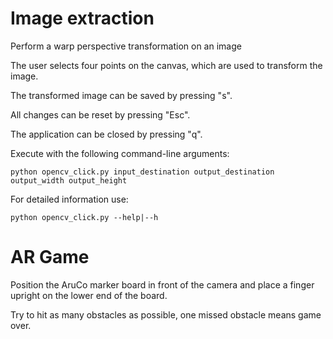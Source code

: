 # Image extraction

Perform a warp perspective transformation on an image

The user selects four points on the canvas, which are used to transform the image.

The transformed image can be saved by pressing "s".

All changes can be reset by pressing "Esc".

The application can be closed by pressing "q".

Execute with the following command-line arguments:

    python opencv_click.py input_destination output_destination output_width output_height

For detailed information use:

    python opencv_click.py --help|--h

# AR Game

Position the AruCo marker board in front of the camera and place a finger upright on the lower end of the board.

Try to hit as many obstacles as possible, one missed obstacle means game over.
